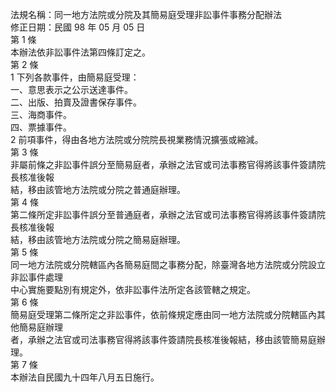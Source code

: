 法規名稱：同一地方法院或分院及其簡易庭受理非訟事件事務分配辦法  
修正日期：民國 98 年 05 月 05 日  
第 1 條  
本辦法依非訟事件法第四條訂定之。  
第 2 條  
1 下列各款事件，由簡易庭受理：  
一、意思表示之公示送達事件。  
二、出版、拍賣及證書保存事件。  
三、海商事件。  
四、票據事件。  
2 前項事件，得由各地方法院或分院院長視業務情況擴張或縮減。  
第 3 條  
非屬前條之非訟事件誤分至簡易庭者，承辦之法官或司法事務官得將該事件簽請院長核准後報  
結，移由該管地方法院或分院之普通庭辦理。  
第 4 條  
第二條所定非訟事件誤分至普通庭者，承辦之法官或司法事務官得將該事件簽請院長核准後報  
結，移由該管地方法院或分院之簡易庭辦理。  
第 5 條  
同一地方法院或分院轄區內各簡易庭間之事務分配，除臺灣各地方法院或分院設立非訟事件處理  
中心實施要點別有規定外，依非訟事件法所定各該管轄之規定。  
第 6 條  
簡易庭受理第二條所定之非訟事件，依前條規定應由同一地方法院或分院轄區內其他簡易庭辦理  
者，承辦之法官或司法事務官得將該事件簽請院長核准後報結，移由該管簡易庭辦理。  
第 7 條  
本辦法自民國九十四年八月五日施行。  


